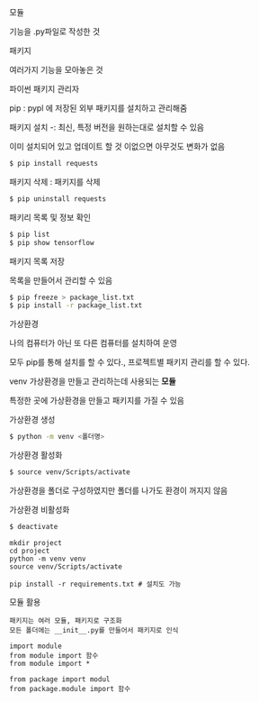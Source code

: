 모듈

기능을 .py파일로 작성한 것



패키지

여러가지 기능을 모아놓은 것



파이썬 패키지 관리자

pip : pypl 에 저장된 외부 패키지를 설치하고 관리해줌



패키지 설치 -: 최신, 특정 버전을 원하는대로 설치할 수 있음

이미 설치되어 있고 업데이트 할 것 이없으면 아무것도 변화가 없음

```bash
$ pip install requests
```



패키지 삭제 : 패키지를 삭제

```bash
$ pip uninstall requests
```



패키리 목록 및 정보 확인

```bash
$ pip list
$ pip show tensorflow
```



패키지 목록 저장

목록을 만들어서 관리할 수 있음

```bash
$ pip freeze > package_list.txt
$ pip install -r package_list.txt
```



가상환경

나의 컴퓨터가 아닌 또 다른 컴퓨터를 설치하여 운영

모두 pip를 통해 설치를 할 수 있다., 프로젝트별 패키지 관리를 할 수 있다.

venv 가상환경을 만들고 관리하는데 사용되는 **모듈**

특정한 곳에 가상환경을 만들고 패키지를 가질 수 있음

가상환경 생성

```bash
$ python -m venv <폴더명>
```



가상환경 활성화

```bash
$ source venv/Scripts/activate
```

가상환경을 폴더로 구성하였지만 폴더를 나가도 환경이 꺼지지 않음



가상환경 비활성화

```bash
$ deactivate
```



```
mkdir project
cd project
python -m venv venv
source venv/Scripts/activate
```



```
pip install -r requirements.txt # 설치도 가능
```



모듈 활용

``` 
패키지는 여러 모듈, 패키지로 구조화
모든 폴더에는 __init__.py를 만들어서 패키지로 인식

import module
from module import 함수
from module import *

from package import modul
from package.module import 함수
```



